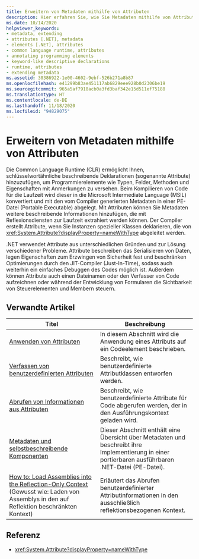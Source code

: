 ```yaml
---
title: Erweitern von Metadaten mithilfe von Attributen
description: Hier erfahren Sie, wie Sie Metadaten mithilfe von Attributen in .NET erweitern. Attribute sind beschreibende Deklarationen, die Schlüsselworten ähneln und dazu dienen, Programmierelemente wie Typen und Felder zu kommentieren.
ms.date: 10/14/2020
helpviewer_keywords:
- metadata, extending
- attributes [.NET], metadata
- elements [.NET], attributes
- common language runtime, attributes
- annotating programming elements
- keyword-like descriptive declarations
- runtime, attributes
- extending metadata
ms.assetid: 30386922-1e00-4602-9ebf-526b271a8b87
ms.openlocfilehash: e41299b83ae451117ab6829eee928b0d2306be19
ms.sourcegitcommit: 965a5af7918acb0a3fd3baf342e15d511ef75188
ms.translationtype: HT
ms.contentlocale: de-DE
ms.lasthandoff: 11/18/2020
ms.locfileid: "94829075"
---
```

# <a name="extend-metadata-using-attributes"></a>Erweitern von Metadaten mithilfe von Attributen

Die Common Language Runtime (CLR) ermöglicht Ihnen, schlüsselwortähnliche beschreibende Deklarationen (sogenannte Attribute) hinzuzufügen, um Programmierelemente wie Typen, Felder, Methoden und Eigenschaften mit Anmerkungen zu versehen. Beim Kompilieren von Code für die Laufzeit wird dieser in die Microsoft Intermediate Language (MSIL) konvertiert und mit den vom Compiler generierten Metadaten in einer PE-Datei (Portable Executable) abgelegt. Mit Attributen können Sie Metadaten weitere beschreibende Informationen hinzufügen, die mit Reflexionsdiensten zur Laufzeit extrahiert werden können. Der Compiler erstellt Attribute, wenn Sie Instanzen spezieller Klassen deklarieren, die von <xref:System.Attribute?displayProperty=nameWithType> abgeleitet werden.

.NET verwendet Attribute aus unterschiedlichen Gründen und zur Lösung verschiedener Probleme. Attribute beschreiben das Serialisieren von Daten, legen Eigenschaften zum Erzwingen von Sicherheit fest und beschränken Optimierungen durch den JIT-Compiler (Just-In-Time), sodass auch weiterhin ein einfaches Debuggen des Codes möglich ist. Außerdem können Attribute auch einen Dateinamen oder den Verfasser von Code aufzeichnen oder  während der Entwicklung von Formularen die Sichtbarkeit von Steuerelementen und Membern steuern.

## <a name="related-articles"></a>Verwandte Artikel

|Titel|Beschreibung|
|-----------|-----------------|
|[Anwenden von Attributen](applying-attributes.md)|In diesem Abschnitt wird die Anwendung eines Attributs auf ein Codeelement beschrieben.|
|[Verfassen von benutzerdefinierten Attributen](writing-custom-attributes.md)|Beschreibt, wie benutzerdefinierte Attributklassen entworfen werden.|
|[Abrufen von Informationen aus Attributen](retrieving-information-stored-in-attributes.md)|Beschreibt, wie benutzerdefinierte Attribute für Code abgerufen werden, der in den Ausführungskontext geladen wird.|
|[Metadaten und selbstbeschreibende Komponenten](../metadata-and-self-describing-components.md)|Dieser Abschnitt enthält eine Übersicht über Metadaten und beschreibt ihre Implementierung in einer portierbaren ausführbaren .NET-Datei (PE-Datei).|
|[How to: Load Assemblies into the Reflection-Only Context](../../framework/reflection-and-codedom/how-to-load-assemblies-into-the-reflection-only-context.md) (Gewusst wie: Laden von Assemblys in den auf Reflektion beschränkten Kontext)|Erläutert das Abrufen benutzerdefinierter Attributinformationen in den ausschließlich reflektionsbezogenen Kontext.|

## <a name="reference"></a>Referenz

- <xref:System.Attribute?displayProperty=nameWithType>
